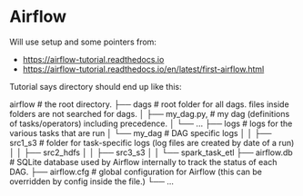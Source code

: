 # Airflow 

Will use setup and some pointers from:

- https://airflow-tutorial.readthedocs.io
- https://airflow-tutorial.readthedocs.io/en/latest/first-airflow.html


Tutorial says directory should end up like this:

airflow                  # the root directory.
├── dags                 # root folder for all dags. files inside folders are not searched for dags.
│   ├── my_dag.py, # my dag (definitions of tasks/operators) including precedence.
│   └── ...
├── logs                 # logs for the various tasks that are run
│   └── my_dag           # DAG specific logs
│   │   ├── src1_s3      # folder for task-specific logs (log files are created by date of a run)
│   │   ├── src2_hdfs
│   │   ├── src3_s3
│   │   └── spark_task_etl
├── airflow.db           # SQLite database used by Airflow internally to track the status of each DAG.
├── airflow.cfg          # global configuration for Airflow (this can be overridden by config inside the file.)
└── ...
